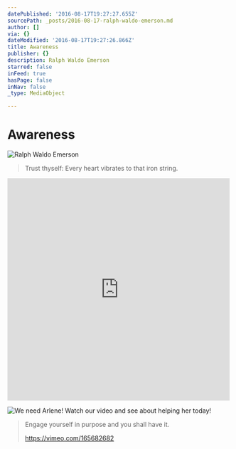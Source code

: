 ```yaml
---
datePublished: '2016-08-17T19:27:27.655Z'
sourcePath: _posts/2016-08-17-ralph-waldo-emerson.md
author: []
via: {}
dateModified: '2016-08-17T19:27:26.866Z'
title: Awareness
publisher: {}
description: Ralph Waldo Emerson
starred: false
inFeed: true
hasPage: false
inNav: false
_type: MediaObject

---
```

# Awareness
![Ralph Waldo Emerson](https://the-grid-user-content.s3-us-west-2.amazonaws.com/dcab5a4b-976b-4294-8308-eb68b2fe0df7.jpg)

> Trust thyself: Every heart vibrates to that iron string.

<iframe src="https://cdn.embedly.com/widgets/media.html?src=https%3A%2F%2Fw.soundcloud.com%2Fplayer%2F%3Fvisual%3Dtrue%26url%3Dhttp%253A%252F%252Fapi.soundcloud.com%252Ftracks%252F221584749%26show_artwork%3Dtrue&amp;url=https%3A%2F%2Fsoundcloud.com%2Faidj%2Fsurya-namaskar&amp;image=http%3A%2F%2Fi1.sndcdn.com%2Fartworks-000127978306-35slf9-t500x500.jpg&amp;key=b7d04c9b404c499eba89ee7072e1c4f7&amp;type=text%2Fhtml&amp;schema=soundcloud" width="500" height="500" scrolling="no" frameborder="0" allowfullscreen="" style=""></iframe>

![We need Arlene! Watch our video and see about helping her today!](https://the-grid-user-content.s3-us-west-2.amazonaws.com/7101abbf-5d1d-4272-b3cb-e8a2569ec9f1.jpg)

> Engage yourself in purpose and you shall have it. 
> 
> https://vimeo.com/165682682